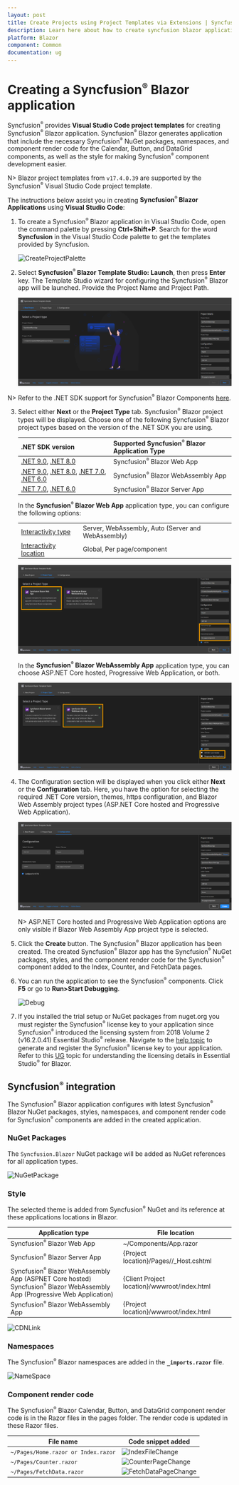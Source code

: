 ```yaml
---
layout: post
title: Create Projects using Project Templates via Extensions | Syncfusion
description: Learn here about how to create syncfusion blazor application using Syncfusion Blazor Extension for Visual Studio Code.
platform: Blazor
component: Common
documentation: ug
---
```


# Creating a Syncfusion<sup style="font-size:70%">&reg;</sup> Blazor application

Syncfusion<sup style="font-size:70%">&reg;</sup> provides **Visual Studio Code project templates** for creating Syncfusion<sup style="font-size:70%">&reg;</sup> Blazor application. Syncfusion<sup style="font-size:70%">&reg;</sup> Blazor generates application that include the necessary Syncfusion<sup style="font-size:70%">&reg;</sup> NuGet packages, namespaces, and component render code for the Calendar, Button, and DataGrid components, as well as the style for making Syncfusion<sup style="font-size:70%">&reg;</sup> component development easier.

N> Blazor project templates from `v17.4.0.39` are supported by the Syncfusion<sup style="font-size:70%">&reg;</sup> Visual Studio Code project template.

The instructions below assist you in creating **Syncfusion<sup style="font-size:70%">&reg;</sup> Blazor Applications** using **Visual Studio Code**:

1. To create a Syncfusion<sup style="font-size:70%">&reg;</sup> Blazor application in Visual Studio Code, open the command palette by pressing **Ctrl+Shift+P**. Search for the word **Syncfusion** in the Visual Studio Code palette to get the templates provided by Syncfusion.

    ![CreateProjectPalette](images/CreateBlazorProjectPalette.png)

2. Select **Syncfusion<sup style="font-size:70%">&reg;</sup> Blazor Template Studio: Launch**, then press **Enter** key. The Template Studio wizard for configuring the Syncfusion<sup style="font-size:70%">&reg;</sup> Blazor app will be launched. Provide the Project Name and Project Path.

    ![TemplateStudioWizard](images/ProjectLocationName.png)

N> Refer to the .NET SDK support for Syncfusion<sup style="font-size:70%">&reg;</sup> Blazor Components [here](https://blazor.syncfusion.com/documentation/system-requirements#net-sdk).

3. Select either **Next** or the **Project Type** tab. Syncfusion<sup style="font-size:70%">&reg;</sup> Blazor project types will be displayed. Choose one of the following Syncfusion<sup style="font-size:70%">&reg;</sup> Blazor project types based on the version of the .NET SDK you are using.

    | .NET SDK version | Supported Syncfusion<sup style="font-size:70%">&reg;</sup> Blazor Application Type |
    | ---------------- | -------------------------------------------- |
    | [.NET 9.0](https://dotnet.microsoft.com/en-us/download/dotnet/9.0), [.NET 8.0](https://dotnet.microsoft.com/en-us/download/dotnet/8.0) | Syncfusion<sup style="font-size:70%">&reg;</sup> Blazor Web App |
    | [.NET 9.0](https://dotnet.microsoft.com/en-us/download/dotnet/9.0), [.NET 8.0](https://dotnet.microsoft.com/en-us/download/dotnet/8.0), [.NET 7.0](https://dotnet.microsoft.com/en-us/download/dotnet/7.0), [.NET 6.0](https://dotnet.microsoft.com/en-us/download/dotnet/6.0) | Syncfusion<sup style="font-size:70%">&reg;</sup> Blazor WebAssembly App |
    | [.NET 7.0](https://dotnet.microsoft.com/en-us/download/dotnet/7.0), [.NET 6.0](https://dotnet.microsoft.com/en-us/download/dotnet/6.0) | Syncfusion<sup style="font-size:70%">&reg;</sup> Blazor Server App |

    In the **Syncfusion<sup style="font-size:70%">&reg;</sup> Blazor Web App** application type, you can configure the following options:

    <table>
    <tbody>
    <tr>
    <td>
    <a href="https://learn.microsoft.com/en-us/aspnet/core/blazor/components/render-modes?view=aspnetcore-8.0#render-modes" rel="nofollow">Interactivity type</a>
    </td>
    <td>
    Server, WebAssembly, Auto (Server and WebAssembly)
    </td>
    </tr>
    <tr>
    <td>
    <a href="https://learn.microsoft.com/en-us/aspnet/core/blazor/tooling?view=aspnetcore-8.0&pivots=windows" rel="nofollow">Interactivity location</a>
    </td>
    <td>
    Global, Per page/component
    </td>
    </tr>
    </tbody>
    </table>

    ![WebAppTemplate](images/WebAppType.png)

     In the **Syncfusion<sup style="font-size:70%">&reg;</sup> Blazor WebAssembly App** application type, you can choose ASP.NET Core hosted, Progressive Web Application, or both.

     ![ProjectType](images/ProjectTypeDetails.png)

4. The Configuration section will be displayed when you click either **Next** or the **Configuration** tab. Here, you have the option for selecting the required .NET Core version, themes, https configuration, and Blazor Web Assembly project types (ASP.NET Core hosted and Progressive Web Application).

    ![Configuration](images/Configuration.png)

    N> ASP.NET Core hosted and Progressive Web Application options are only visible if Blazor Web Assembly App project type is selected.

5. Click the **Create** button. The Syncfusion<sup style="font-size:70%">&reg;</sup> Blazor application has been created. The created Syncfusion<sup style="font-size:70%">&reg;</sup> Blazor app has the Syncfusion<sup style="font-size:70%">&reg;</sup> NuGet packages, styles, and the component render code for the Syncfusion<sup style="font-size:70%">&reg;</sup> component added to the Index, Counter, and FetchData pages.

6. You can run the application to see the Syncfusion<sup style="font-size:70%">&reg;</sup> components. Click **F5** or go to **Run>Start Debugging**.

    ![Debug](images/Debug.png)

7. If you installed the trial setup or NuGet packages from nuget.org you must register the Syncfusion<sup style="font-size:70%">&reg;</sup> license key to your application since Syncfusion<sup style="font-size:70%">&reg;</sup> introduced the licensing system from 2018 Volume 2 (v16.2.0.41) Essential Studio<sup style="font-size:70%">&reg;</sup> release. Navigate to the [help topic](https://help.syncfusion.com/common/essential-studio/licensing/license-key#how-to-generate-syncfusion-license-key) to generate and register the Syncfusion<sup style="font-size:70%">&reg;</sup> license key to your application. Refer to this [UG](https://blazor.syncfusion.com/documentation/getting-started/license-key/overview) topic for understanding the licensing details in Essential Studio<sup style="font-size:70%">&reg;</sup> for Blazor.

## Syncfusion<sup style="font-size:70%">&reg;</sup> integration

The Syncfusion<sup style="font-size:70%">&reg;</sup> Blazor application configures with latest Syncfusion<sup style="font-size:70%">&reg;</sup> Blazor NuGet packages, styles, namespaces, and component render code for Syncfusion<sup style="font-size:70%">&reg;</sup> components are added in the created application.

### NuGet Packages

The `Syncfusion.Blazor` NuGet package will be added as NuGet references for all application types.

![NuGetPackage](images/NuGetPackage.png)

### Style

The selected theme is added from Syncfusion<sup style="font-size:70%">&reg;</sup> NuGet and its reference at these applications locations in Blazor.

| Application type  | File location  |
|---|---|
| Syncfusion<sup style="font-size:70%">&reg;</sup> Blazor Web App | ~/Components/App.razor |
| Syncfusion<sup style="font-size:70%">&reg;</sup> Blazor Server App | {Project location}/Pages//_Host.cshtml |
| Syncfusion<sup style="font-size:70%">&reg;</sup> Blazor WebAssembly App (ASPNET Core hosted) <br/> Syncfusion<sup style="font-size:70%">&reg;</sup> Blazor WebAssembly App (Progressive Web Application) | {Client Project location}/wwwroot/index.html  |
| Syncfusion<sup style="font-size:70%">&reg;</sup> Blazor WebAssembly App  | {Project location}/wwwroot/index.html|

![CDNLink](images/CDNLink.png)

### Namespaces

The Syncfusion<sup style="font-size:70%">&reg;</sup> Blazor namespaces are added in the **`_imports.razor`** file.

![NameSpace](images/NameSpace.png)

### Component render code

The Syncfusion<sup style="font-size:70%">&reg;</sup> Blazor Calendar, Button, and DataGrid component render code is in the Razor files in the pages folder. The render code is updated in these Razor files.

| File name  | Code snippet added |
|---|---|
| `~/Pages/Home.razor or Index.razor`  | ![IndexFileChange](images/IndexFileChange.png) |
| `~/Pages/Counter.razor` | ![CounterPageChange](images/CounterPageChange.png) |
| `~/Pages/FetchData.razor`  | ![FetchDataPageChange](images/FetchDataPageChange.png) |